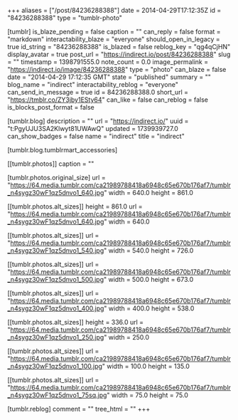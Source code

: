 +++
aliases = ["/post/84236288388"]
date = 2014-04-29T17:12:35Z
id = "84236288388"
type = "tumblr-photo"

[tumblr]
is_blaze_pending = false
caption = ""
can_reply = false
format = "markdown"
interactability_blaze = "everyone"
should_open_in_legacy = true
id_string = "84236288388"
is_blazed = false
reblog_key = "qg4qCjHN"
display_avatar = true
post_url = "https://indirect.io/post/84236288388"
slug = ""
timestamp = 1398791555.0
note_count = 0.0
image_permalink = "https://indirect.io/image/84236288388"
type = "photo"
can_blaze = false
date = "2014-04-29 17:12:35 GMT"
state = "published"
summary = ""
blog_name = "indirect"
interactability_reblog = "everyone"
can_send_in_message = true
id = 84236288388.0
short_url = "https://tmblr.co/ZY3jby1ESty64"
can_like = false
can_reblog = false
is_blocks_post_format = false

[tumblr.blog]
description = ""
url = "https://indirect.io/"
uuid = "t:PgyUJU3SA2Klwyt81UWAwQ"
updated = 1739939727.0
can_show_badges = false
name = "indirect"
title = "indirect"

[tumblr.blog.tumblrmart_accessories]

[[tumblr.photos]]
caption = ""

[tumblr.photos.original_size]
url = "https://64.media.tumblr.com/ca21989788418a6948c65e670b176af7/tumblr_n4sygz30wF1qz5dnvo1_640.jpg"
width = 640.0
height = 861.0

[[tumblr.photos.alt_sizes]]
height = 861.0
url = "https://64.media.tumblr.com/ca21989788418a6948c65e670b176af7/tumblr_n4sygz30wF1qz5dnvo1_640.jpg"
width = 640.0

[[tumblr.photos.alt_sizes]]
url = "https://64.media.tumblr.com/ca21989788418a6948c65e670b176af7/tumblr_n4sygz30wF1qz5dnvo1_540.jpg"
width = 540.0
height = 726.0

[[tumblr.photos.alt_sizes]]
url = "https://64.media.tumblr.com/ca21989788418a6948c65e670b176af7/tumblr_n4sygz30wF1qz5dnvo1_500.jpg"
width = 500.0
height = 673.0

[[tumblr.photos.alt_sizes]]
url = "https://64.media.tumblr.com/ca21989788418a6948c65e670b176af7/tumblr_n4sygz30wF1qz5dnvo1_400.jpg"
width = 400.0
height = 538.0

[[tumblr.photos.alt_sizes]]
height = 336.0
url = "https://64.media.tumblr.com/ca21989788418a6948c65e670b176af7/tumblr_n4sygz30wF1qz5dnvo1_250.jpg"
width = 250.0

[[tumblr.photos.alt_sizes]]
url = "https://64.media.tumblr.com/ca21989788418a6948c65e670b176af7/tumblr_n4sygz30wF1qz5dnvo1_100.jpg"
width = 100.0
height = 135.0

[[tumblr.photos.alt_sizes]]
url = "https://64.media.tumblr.com/ca21989788418a6948c65e670b176af7/tumblr_n4sygz30wF1qz5dnvo1_75sq.jpg"
width = 75.0
height = 75.0

[tumblr.reblog]
comment = ""
tree_html = ""
+++
